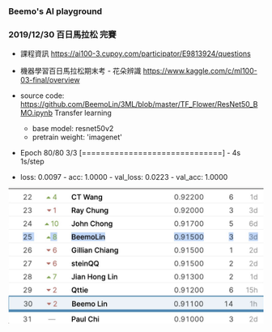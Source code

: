 ### Beemo's AI playground

### 2019/12/30 百日馬拉松 完賽
- 課程資訊 https://ai100-3.cupoy.com/participator/E9813924/questions

- 機器學習百日馬拉松期末考 - 花朵辨識 https://www.kaggle.com/c/ml100-03-final/overview

- source code: https://github.com/BeemoLin/3ML/blob/master/TF_Flower/ResNet50_BMO.ipynb
Transfer learning
  - base model: resnet50v2
  - pretrain weight: 'imagenet'

  
- Epoch 80/80
3/3 [==============================] - 4s 1s/step

- loss: 0.0097 - acc: 1.0000 - val_loss: 0.0223 - val_acc: 1.0000

![image](https://raw.githubusercontent.com/BeemoLin/3ML/master/3rdML100Final.png)
